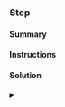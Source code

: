 ### Step

#### Summary  

#### Instructions  

#### Solution

<details>

<summary><code></code></summary>

```js

```

</details>
